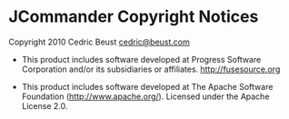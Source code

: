 JCommander Copyright Notices 
============================

Copyright 2010 Cedric Beust <cedric@beust.com>

* This product includes software developed at
  Progress Software Corporation and/or its  subsidiaries or affiliates.
  <http://fusesource.org>
  
* This product includes software developed at
  The Apache Software Foundation (http://www.apache.org/).
  Licensed under the Apache License 2.0.
